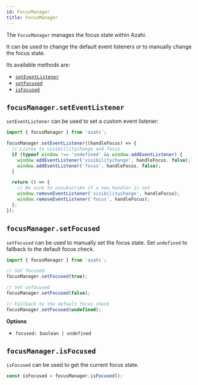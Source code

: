 ```yaml
---
id: FocusManager
title: FocusManager
---
```


The `FocusManager` manages the focus state within Azahi.

It can be used to change the default event listeners or to manually change the focus state.

Its available methods are:

- [`setEventListener`](#focusmanagerseteventlistener)
- [`setFocused`](#focusmanagersetfocused)
- [`isFocused`](#focusmanagerisfocused)

## `focusManager.setEventListener`

`setEventListener` can be used to set a custom event listener:

```js
import { focusManager } from 'azahi';

focusManager.setEventListener((handleFocus) => {
  // Listen to visibillitychange and focus
  if (typeof window !== 'undefined' && window.addEventListener) {
    window.addEventListener('visibilitychange', handleFocus, false);
    window.addEventListener('focus', handleFocus, false);
  }

  return () => {
    // Be sure to unsubscribe if a new handler is set
    window.removeEventListener('visibilitychange', handleFocus);
    window.removeEventListener('focus', handleFocus);
  };
});
```

## `focusManager.setFocused`

`setFocused` can be used to manually set the focus state. Set `undefined` to fallback to the default focus check.

```js
import { focusManager } from 'azahi';

// Set focused
focusManager.setFocused(true);

// Set unfocused
focusManager.setFocused(false);

// Fallback to the default focus check
focusManager.setFocused(undefined);
```

**Options**

- `focused: boolean | undefined`

## `focusManager.isFocused`

`isFocused` can be used to get the current focus state.

```js
const isFocused = focusManager.isFocused();
```
